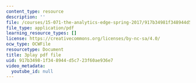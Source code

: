 ```yaml
---
content_type: resource
description: ''
file: /courses/15-071-the-analytics-edge-spring-2017/917b34981f348944d5c723f60ae936e7_JAmiDL8pBhg.pdf
file_type: application/pdf
learning_resource_types: []
license: https://creativecommons.org/licenses/by-nc-sa/4.0/
ocw_type: OCWFile
resourcetype: Document
title: 3play pdf file
uid: 917b3498-1f34-8944-d5c7-23f60ae936e7
video_metadata:
  youtube_id: null
---
```

